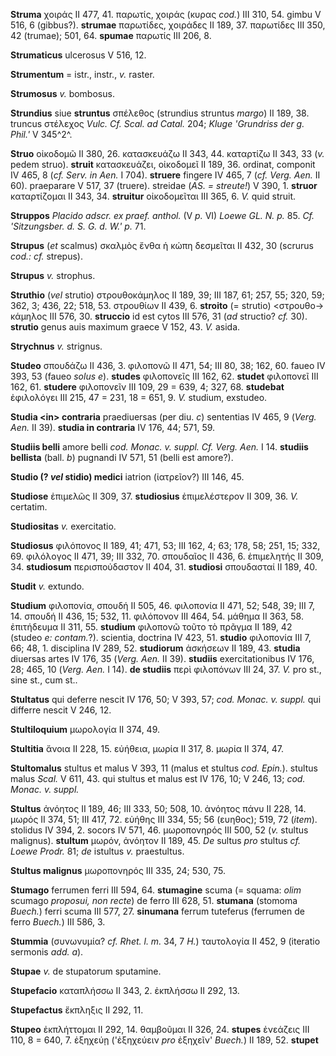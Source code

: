 **Struma** χοιράς II 477, 41. παρωτίς, χοιράς (κυρας *cod.*) III 310,
54. gimbu V 516, 6 (gibbus?). **strumae** παρωτίδες, χοιράδες II 189,
37. παρωτίδες III 350, 42 (trumae); 501, 64. **spumae** παρωτίς III 206,
8.

**Strumaticus** ulcerosus V 516, 12.

**Strumentum** = istr., instr., *v.* raster.

**Strumosus** *v.* bombosus.

**Strundius** siue **struntus** σπέλεθος (strundius struntus *margo*) II
189, 38. truncus στέλεχος *Vulc. Cf. Scal. ad Catal.* 204; *Kluge
'Grundriss der g. Phil.'* V 345^2^.

**Struo** οἰκοδομῶ II 380, 26. κατασκευάζω II 343, 44. καταρτίζω II 343,
33 (*v.* pedem struo). **struit** κατασκευάζει, οἰκοδομεῖ II 189, 36.
ordinat, componit IV 465, 8 (*cf. Serv. in Aen.* I 704). **struere**
fingere IV 465, 7 (*cf. Verg. Aen.* II 60). praeparare V 517, 37
(truere). streidae (*AS. = streute!*) V 390, 1. **struor** καταρτίζομαι
II 343, 34. **struitur** οἰκοδομεῖται III 365, 6. *V.* quid struit.

**Struppos** *Placido adscr. ex praef. anthol.* (V *p.* VI) *Loewe GL.
N. p.* 85. *Cf. 'Sitzungsber. d. S. G. d. W.' p.* 71.

**Strupus** (*et* scalmus) σκαλμὸς ἔνθα ἡ κώπη δεσμεῖται II 432, 30
(scrurus *cod.: cf.* strepus).

**Strupus** *v.* strophus.

**Struthio** (*vel* strutio) στρουθοκάμηλος II 189, 39; III 187, 61;
257, 55; 320, 59; 362, 3; 436, 22; 518, 53. στρουθίων II 439, 6.
**stroito** (= strutio) \<στρουθο-\> κάμηλος III 576, 30. **struccio**
id est cytos III 576, 31 (*ad* structio? *cf.* 30). **strutio** genus
auis maximum graece V 152, 43. *V.* asida.

**Strychnus** *v.* strignus.

**Studeo** σπουδάζω II 436, 3. φιλοπονῶ II 471, 54; III 80, 38; 162, 60.
faueo IV 393, 53 (faueo *solus e*). **studes** φιλοπονεῖς III 162, 62.
**studet** φιλοπονεῖ III 162, 61. **studere** φιλοπονεῖν III 109, 29 =
639, 4; 327, 68. **studebat** ἐφιλολόγει III 215, 47 = 231, 18 = 651, 9.
*V.* studium, exstudeo.

**Studia \<in\> contraria** praediuersas (per diu. *c*) sententias IV
465, 9 (*Verg. Aen.* II 39). **studia in contraria** IV 176, 44; 571,
59.

**Studiis belli** amore belli *cod. Monac. v. suppl. Cf. Verg. Aen.* I
14. **studiis bellista** (ball. *b*) pugnandi IV 571, 51 (belli est
amore?).

**Studio (? *vel* stidio) medici** iatrion (ἰατρεῖον?) III 146, 45.

**Studiose** ἐπιμελῶς II 309, 37. **studiosius** ἐπιμελέστερον II 309,
36. *V.* certatim.

**Studiositas** *v.* exercitatio.

**Studiosus** φιλόπονος II 189, 41; 471, 53; III 162, 4; 63; 178, 58;
251, 15; 332, 69. φιλόλογος II 471, 39; III 332, 70. σπουδαῖος II 436,
6. ἐπιμελητής II 309, 34. **studiosum** περισπούδαστον II 404, 31.
**studiosi** σπουδασταί II 189, 40.

**Studit** *v.* extundo.

**Studium** φιλοπονία, σπουδή II 505, 46. φιλοπονία II 471, 52; 548, 39;
III 7, 14. σπουδή II 436, 15; 532, 11. φιλόπονον III 464, 54. μάθημα II
363, 58. ἐπιτήδευμα II 311, 55. **studium** φιλοπονῶ τοῦτο τὸ πρᾶγμα II
189, 42 (studeo *e: contam.*?). scientia, doctrina IV 423, 51.
**studio** φιλοπονία III 7, 66; 48, 1. disciplina IV 289, 52.
**studiorum** ἀσκήσεων II 189, 43. **studia** diuersas artes IV 176, 35
(*Verg. Aen.* II 39). **studiis** exercitationibus IV 176, 28; 465, 10
(*Verg. Aen.* I 14). **de studiis** περὶ φιλοπόνων III 24, 37. *V.*
pro st., sine st., cum st..

**Stultatus** qui deferre nescit IV 176, 50; V 393, 57; *cod. Monac. v.
suppl.* qui differre nescit V 246, 12.

**Stultiloquium** μωρολογία II 374, 49.

**Stultitia** ἄνοια II 228, 15. εὐήθεια, μωρία II 317, 8. μωρία II 374,
47.

**Stultomalus** stultus et malus V 393, 11 (malus et stultus *cod.
Epin.*). stultus malus *Scal.* V 611, 43. qui stultus et malus est IV
176, 10; V 246, 13; *cod. Monac. v. suppl.*

**Stultus** ἀνόητος II 189, 46; III 333, 50; 508, 10. ἀνόητος πάνυ II
228, 14. μωρός II 374, 51; III 417, 72. εὐήθης III 334, 55; 56 (ευηθος);
519, 72 (*item*). stolidus IV 394, 2. socors IV 571, 46. μωροπονηρός III
500, 52 (*v.* stultus malignus). **stultum** μωρόν, ἀνόητον II 189, 45.
*De* sultus *pro* stultus *cf. Loewe Prodr.* 81; *de* istultus *v.*
praestultus.

**Stultus malignus** μωροπονηρός III 335, 24; 530, 75.

**Stumago** ferrumen ferri III 594, 64. **stumagine** scuma (= squama:
*olim* scumago *proposui, non recte*) de ferro III 628, 51. **stumana**
(stomoma *Buech.*) ferri scuma III 577, 27. **sinumana** ferrum
tuteferus (ferrumen de ferro *Buech.*) III 586, 3.

**Stummia** (συνωνυμία? *cf. Rhet. l. m.* 34, 7 *H.*) ταυτολογία II 452,
9 (iteratio sermonis *add. a*).

**Stupae** *v.* de stupatorum sputamine.

**Stupefacio** καταπλήσσω II 343, 2. ἐκπλήσσω II 292, 13.

**Stupefactus** ἔκπληξις II 292, 11.

**Stupeo** ἐκπλήττομαι II 292, 14. θαμβοῦμαι II 326, 24. **stupes**
ἐνεάζεις III 110, 8 = 640, 7. ἐξηχεύῃ ('ἐξηχεύειν *pro* ἐξηχεῖν'
*Buech.*) II 189, 52. **stupet**
